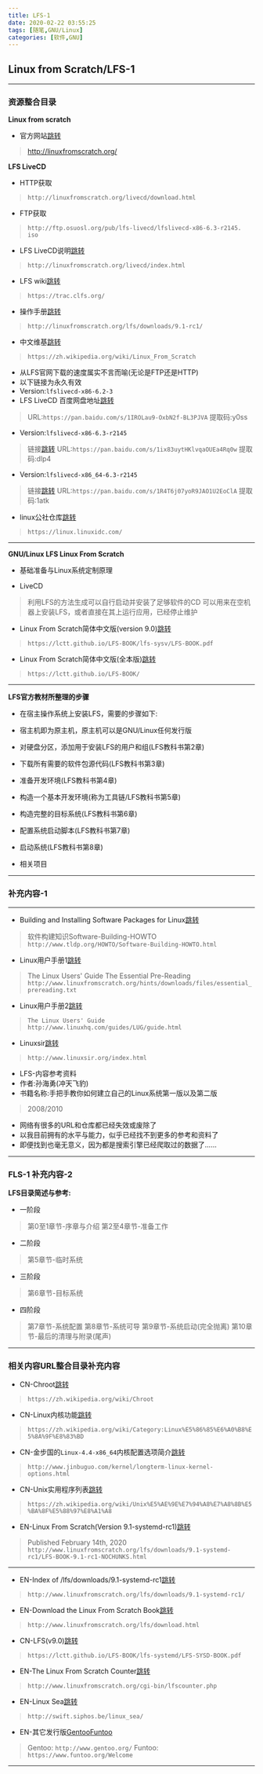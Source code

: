```yaml
---
title: LFS-1
date: 2020-02-22 03:55:25
tags: [随笔,GNU/Linux]
categories: [软件,GNU]
---
```


## Linux from Scratch/LFS-1

---

### 资源整合目录

**Linux from scratch**

* 官方网站[跳转](http://linuxfromscratch.org/)
> http://linuxfromscratch.org/

**LFS LiveCD**

* HTTP获取
> `http://linuxfromscratch.org/livecd/download.html`

* FTP获取
> `http://ftp.osuosl.org/pub/lfs-livecd/lfslivecd-x86-6.3-r2145. iso`

* LFS LiveCD说明[跳转](http://linuxfromscratch.org/livecd/index.html)
> `http://linuxfromscratch.org/livecd/index.html`

* LFS wiki[跳转](https://trac.clfs.org/)
> `https://trac.clfs.org/`

* 操作手册[跳转](http://linuxfromscratch.org/lfs/downloads/9.1-rc1/)
> `http://linuxfromscratch.org/lfs/downloads/9.1-rc1/`

* 中文维基[跳转](https://zh.wikipedia.org/wiki/Linux_From_Scratch)
> `https://zh.wikipedia.org/wiki/Linux_From_Scratch`

* 从LFS官网下载的速度属实不言而喻(无论是FTP还是HTTP)
* 以下链接为永久有效
* Version:`lfslivecd-x86-6.2-3`
* LFS LiveCD 百度网盘地址[跳转](https://pan.baidu.com/s/1IROLau9-OxbN2f-BL3PJVA)
> URL:`https://pan.baidu.com/s/1IROLau9-OxbN2f-BL3PJVA`
> 提取码:y0ss

* Version:`lfslivecd-x86-6.3-r2145`
> 链接[跳转](https://pan.baidu.com/s/1ix83uytHKlvqaOUEa4Rq0w)
> URL:`https://pan.baidu.com/s/1ix83uytHKlvqaOUEa4Rq0w`
> 提取码:dlp4 

* Version:`lfslivecd-x86_64-6.3-r2145`
> 链接[跳转](https://pan.baidu.com/s/1R4T6j07yoR9JAO1U2EoClA)
> URL:`https://pan.baidu.com/s/1R4T6j07yoR9JAO1U2EoClA`
> 提取码:1atk

* linux公社仓库[跳转](https://linux.linuxidc.com/)
> `https://linux.linuxidc.com/`

---

**GNU/Linux LFS Linux From Scratch**

* 基础准备与Linux系统定制原理

* LiveCD
> 利用LFS的方法生成可以自行启动并安装了足够软件的CD
> 可以用来在空机器上安装LFS，或者直接在其上运行应用，已经停止维护

* Linux From Scratch简体中文版(version 9.0)[跳转](https://lctt.github.io/LFS-BOOK/lfs-sysv/LFS-BOOK.pdf)
> `https://lctt.github.io/LFS-BOOK/lfs-sysv/LFS-BOOK.pdf`

* Linux From Scratch简体中文版(全本版)[跳转](https://lctt.github.io/LFS-BOOK/)
> `https://lctt.github.io/LFS-BOOK/`

---

**LFS官方教材所整理的步骤**

* 在宿主操作系统上安装LFS，需要的步骤如下:
* 宿主机即为原主机，原主机可以是GNU/Linux任何发行版

* 对硬盘分区，添加用于安装LFS的用户和组(LFS教科书第2章)
* 下载所有需要的软件包源代码(LFS教科书第3章)
* 准备开发环境(LFS教科书第4章)
* 构造一个基本开发环境(称为工具链/LFS教科书第5章)
* 构造完整的目标系统(LFS教科书第6章)
* 配置系统启动脚本(LFS教科书第7章)
* 启动系统(LFS教科书第8章)
* 相关项目

---

### 补充内容-1

---

* Building and Installing Software Packages for Linux[跳转](http://www.tldp.org/HOWTO/Software-Building-HOWTO.html)
> 软件构建知识Software-Building-HOWTO
> `http://www.tldp.org/HOWTO/Software-Building-HOWTO.html`

* Linux用户手册1[跳转](http://www.linuxfromscratch.org/hints/downloads/files/essential_prereading.txt)
> The Linux Users' Guide
> The Essential Pre-Reading
> `http://www.linuxfromscratch.org/hints/downloads/files/essential_prereading.txt`

* Linux用户手册2[跳转](http://www.linuxhq.com/guides/LUG/guide.html)
> `The Linux Users' Guide 
> http://www.linuxhq.com/guides/LUG/guide.html`

* Linuxsir[跳转](http://www.linuxsir.org/index.html)
> `http://www.linuxsir.org/index.html`

* LFS-内容参考资料
* 作者:孙海勇(冲天飞豹)
* 书籍名称:手把手教你如何建立自己的Linux系统第一版以及第二版
> 2008/2010

* 网络有很多的URL和仓库都已经失效或废除了
* 以我目前拥有的水平与能力，似乎已经找不到更多的参考和资料了
* 即便找到也毫无意义，因为都是搜索引擎已经爬取过的数据了......

---

### FLS-1 补充内容-2

**LFS目录简述与参考:**

* 一阶段
> 第0至1章节-序章与介绍
> 第2至4章节-准备工作
* 二阶段
> 第5章节-临时系统
* 三阶段
> 第6章节-目标系统
* 四阶段
> 第7章节-系统配置
> 第8章节-系统可导
> 第9章节-系统启动(完全抛离)
> 第10章节-最后的清理与附录(尾声)

---

### 相关内容URL整合目录补充内容

* CN-Chroot[跳转](https://zh.wikipedia.org/wiki/Chroot)
> `https://zh.wikipedia.org/wiki/Chroot`

* CN-Linux内核功能[跳转](https://zh.wikipedia.org/wiki/Category:Linux%E5%86%85%E6%A0%B8%E5%8A%9F%E8%83%BD)
> `https://zh.wikipedia.org/wiki/Category:Linux%E5%86%85%E6%A0%B8%E5%8A%9F%E8%83%BD`

* CN-金步国的`Linux-4.4-x86_64`内核配置选项简介[跳转](http://www.jinbuguo.com/kernel/longterm-linux-kernel-options.html)
> `http://www.jinbuguo.com/kernel/longterm-linux-kernel-options.html`

* CN-Unix实用程序列表[跳转](https://zh.wikipedia.org/wiki/Unix%E5%AE%9E%E7%94%A8%E7%A8%8B%E5%BA%8F%E5%88%97%E8%A1%A8)
> `https://zh.wikipedia.org/wiki/Unix%E5%AE%9E%E7%94%A8%E7%A8%8B%E5%BA%8F%E5%88%97%E8%A1%A8`

* EN-Linux From Scratch(Version 9.1-systemd-rc1)[跳转](http://www.linuxfromscratch.org/lfs/downloads/9.1-systemd-rc1/LFS-BOOK-9.1-rc1-NOCHUNKS.html)
> Published February 14th, 2020
> `http://www.linuxfromscratch.org/lfs/downloads/9.1-systemd-rc1/LFS-BOOK-9.1-rc1-NOCHUNKS.html`

---

* EN-Index of /lfs/downloads/9.1-systemd-rc1[跳转](http://www.linuxfromscratch.org/lfs/downloads/9.1-systemd-rc1/)
> `http://www.linuxfromscratch.org/lfs/downloads/9.1-systemd-rc1/`

* EN-Download the Linux From Scratch Book[跳转](http://www.linuxfromscratch.org/lfs/download.html)
> `http://www.linuxfromscratch.org/lfs/download.html`

* CN-LFS(v9.0)[跳转](https://lctt.github.io/LFS-BOOK/lfs-systemd/LFS-SYSD-BOOK.pdf)
> `https://lctt.github.io/LFS-BOOK/lfs-systemd/LFS-SYSD-BOOK.pdf`

* EN-The Linux From Scratch Counter[跳转](http://www.linuxfromscratch.org/cgi-bin/lfscounter.php)
> `http://www.linuxfromscratch.org/cgi-bin/lfscounter.php`

* EN-Linux Sea[跳转](http://swift.siphos.be/linux_sea/)
> `http://swift.siphos.be/linux_sea/`

* EN-其它发行版[Gentoo](http://www.gentoo.org/)[Funtoo](https://www.funtoo.org/Welcome)
> Gentoo: `http://www.gentoo.org/`
> Funtoo: `https://www.funtoo.org/Welcome`

---




